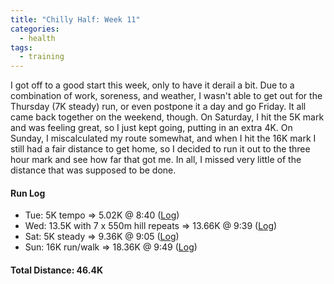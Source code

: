 ```yaml
---
title: "Chilly Half: Week 11"
categories:
  - health
tags:
  - training
---
```


I got off to a good start this week, only to have it derail a bit. Due to a combination of work, soreness, and weather, I wasn't able to get out for the Thursday (7K steady) run, or even postpone it a day and go Friday. It all came back together on the weekend, though. On Saturday, I hit the 5K mark and was feeling great, so I just kept going, putting in an extra 4K. On Sunday, I miscalculated my route somewhat, and when I hit the 16K mark I still had a fair distance to get home, so I decided to run it out to the three hour mark and see how far that got me. In all, I missed very little of the distance that was supposed to be done.

#### Run Log

- Tue: 5K tempo &rArr; 5.02K @ 8:40 ([Log](https://runkeeper.com/user/cdevans/activity/1684613620))
- Wed: 13.5K with 7 x 550m hill repeats &rArr; 13.66K @ 9:39 ([Log](https://runkeeper.com/user/cdevans/activity/1685205491))
- Sat: 5K steady &rArr; 9.36K @ 9:05 ([Log](https://runkeeper.com/user/cdevans/activity/1686795881))
- Sun: 16K run/walk &rArr; 18.36K @ 9:49 ([Log](https://runkeeper.com/user/cdevans/activity/1687427095))

#### Total Distance: 46.4K

